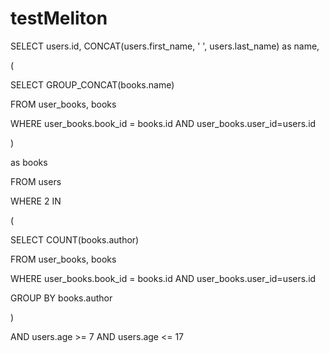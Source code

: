 # testMeliton
SELECT users.id, CONCAT(users.first_name, ' ', users.last_name) as name,

(

  SELECT GROUP_CONCAT(books.name)
  
  FROM user_books, books
  
  WHERE user_books.book_id = books.id AND user_books.user_id=users.id
  
)

as books

FROM users

WHERE 2 IN

(

  SELECT COUNT(books.author)
  
  FROM user_books, books
  
  WHERE user_books.book_id = books.id AND user_books.user_id=users.id
  
  GROUP BY books.author
  
)

AND users.age >= 7 AND users.age <= 17


